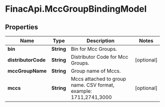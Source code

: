 # FinacApi.MccGroupBindingModel

## Properties
Name | Type | Description | Notes
------------ | ------------- | ------------- | -------------
**bin** | **String** | Bin for Mcc Groups. | 
**distributorCode** | **String** | Distributor Code for Mcc Groups. | [optional] 
**mccGroupName** | **String** | Group name of Mccs. | 
**mccs** | **String** | Mccs attached to group name. CSV format, example: 1711,2741,3000 | [optional] 
